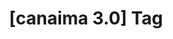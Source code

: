 ---
article_id: 0
description: List of articles under [canaima 3.0] tag.
image: http://huntingbears.com.ve/static/img/site/mstile-310x310.png
layout: tag
slug: canaima-30
title: '[canaima 3.0] Tag'
---